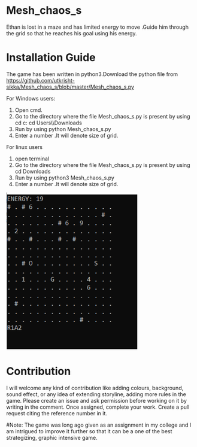 <h1>Mesh_chaos_s</h1>

Ethan is lost in a maze and has limited energy to move .Guide him through the grid so that he reaches his goal using his energy.

<h1>Installation Guide</h1>

The game has been written in python3.Download the python file from https://github.com/utkrisht-sikka/Mesh_chaos_s/blob/master/Mesh_chaos_s.py

For Windows users:
<ol>
<li>Open cmd.</li>
<li>Go to the directory where the file Mesh_chaos_s.py is present by using 
cd c:
cd Users\<your username>\Downloads</li>
<li>Run by using 
python Mesh_chaos_s.py</li>
<li> Enter a number .It will denote size of grid.</li>
</ol>
For linux users
<ol>
<li>open terminal </li>
<li>Go to the directory where the file Mesh_chaos_s.py is present by using 
cd Downloads</li>
<li>Run by using 
python3 Mesh_chaos_s.py</li>
<li> Enter a number .It will denote size of grid.</li>
</ol>
<img src="example.PNG" width="350" >
<h1>Contribution</h1>

I will welcome any kind of contribution like adding colours, background, sound effect, or any idea of extending storyline, adding more rules in the game.
Please create an issue and ask permission before working on it by writing in the comment. Once assigned, complete your work. Create a pull request citing the reference number in it.

#Note: The game was long ago given as an assignment in my college and I am 
intrigued to improve it further so that it can be a one of the best strategizing, graphic intensive game. 
